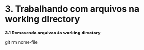 # 3. Trabalhando com arquivos na working directory

**3.1 Removendo arquivos da working directory**

git rm nome-file